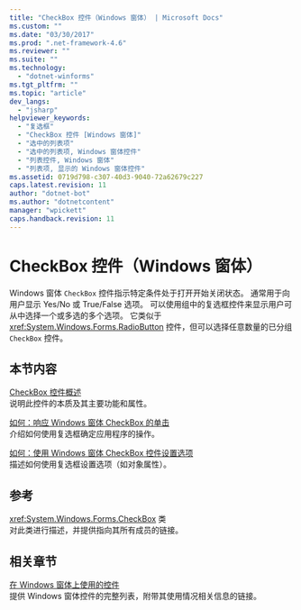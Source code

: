 ```yaml
---
title: "CheckBox 控件（Windows 窗体） | Microsoft Docs"
ms.custom: ""
ms.date: "03/30/2017"
ms.prod: ".net-framework-4.6"
ms.reviewer: ""
ms.suite: ""
ms.technology: 
  - "dotnet-winforms"
ms.tgt_pltfrm: ""
ms.topic: "article"
dev_langs: 
  - "jsharp"
helpviewer_keywords: 
  - "复选框"
  - "CheckBox 控件 [Windows 窗体]"
  - "选中的列表项"
  - "选中的列表项, Windows 窗体控件"
  - "列表控件, Windows 窗体"
  - "列表项, 显示的 Windows 窗体控件"
ms.assetid: 0719d798-c307-40d3-9040-72a62679c227
caps.latest.revision: 11
author: "dotnet-bot"
ms.author: "dotnetcontent"
manager: "wpickett"
caps.handback.revision: 11
---
```

# CheckBox 控件（Windows 窗体）
Windows 窗体 `CheckBox` 控件指示特定条件处于打开开始关闭状态。  通常用于向用户显示 Yes\/No 或 True\/False 选项。  可以使用组中的复选框控件来显示用户可从中选择一个或多选的多个选项。  它类似于 <xref:System.Windows.Forms.RadioButton> 控件，但可以选择任意数量的已分组 `CheckBox` 控件。  
  
## 本节内容  
 [CheckBox 控件概述](../../../../docs/framework/winforms/controls/checkbox-control-overview-windows-forms.md)  
 说明此控件的本质及其主要功能和属性。  
  
 [如何：响应 Windows 窗体 CheckBox 的单击](../../../../docs/framework/winforms/controls/how-to-respond-to-windows-forms-checkbox-clicks.md)  
 介绍如何使用复选框确定应用程序的操作。  
  
 [如何：使用 Windows 窗体 CheckBox 控件设置选项](../../../../docs/framework/winforms/controls/how-to-set-options-with-windows-forms-checkbox-controls.md)  
 描述如何使用复选框设置选项（如对象属性）。  
  
## 参考  
 <xref:System.Windows.Forms.CheckBox> 类  
 对此类进行描述，并提供指向其所有成员的链接。  
  
## 相关章节  
 [在 Windows 窗体上使用的控件](../../../../docs/framework/winforms/controls/controls-to-use-on-windows-forms.md)  
 提供 Windows 窗体控件的完整列表，附带其使用情况相关信息的链接。